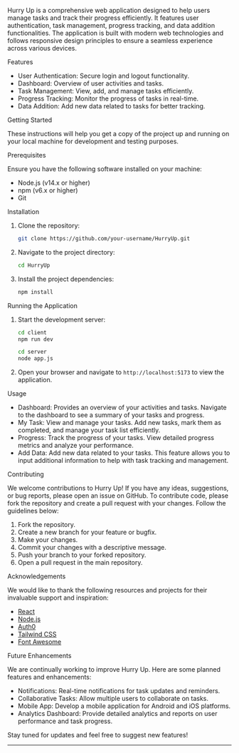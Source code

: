 Hurry Up is a comprehensive web application designed to help users manage tasks and track their progress efficiently. It features user authentication, task management, progress tracking, and data addition functionalities. The application is built with modern web technologies and follows responsive design principles to ensure a seamless experience across various devices.

Features

- User Authentication: Secure login and logout functionality.
- Dashboard: Overview of user activities and tasks.
- Task Management: View, add, and manage tasks efficiently.
- Progress Tracking: Monitor the progress of tasks in real-time.
- Data Addition: Add new data related to tasks for better tracking.

Getting Started

These instructions will help you get a copy of the project up and running on your local machine for development and testing purposes.

Prerequisites

Ensure you have the following software installed on your machine:

- Node.js (v14.x or higher)
- npm (v6.x or higher)
- Git

Installation

1. Clone the repository:
    ```sh
    git clone https://github.com/your-username/HurryUp.git
    ```

2. Navigate to the project directory:
    ```sh
    cd HurryUp
    ```

3. Install the project dependencies:
    ```sh
    npm install
    ```

Running the Application

1. Start the development server:
    ```sh
    cd client
    npm run dev
    ```
    ```sh
    cd server
    node app.js
    ```

2. Open your browser and navigate to `http://localhost:5173` to view the application.

Usage

- Dashboard: Provides an overview of your activities and tasks. Navigate to the dashboard to see a summary of your tasks and progress.
- My Task: View and manage your tasks. Add new tasks, mark them as completed, and manage your task list efficiently.
- Progress: Track the progress of your tasks. View detailed progress metrics and analyze your performance.
- Add Data: Add new data related to your tasks. This feature allows you to input additional information to help with task tracking and management.

Contributing

We welcome contributions to Hurry Up! If you have any ideas, suggestions, or bug reports, please open an issue on GitHub. To contribute code, please fork the repository and create a pull request with your changes. Follow the guidelines below:

1. Fork the repository.
2. Create a new branch for your feature or bugfix.
3. Make your changes.
4. Commit your changes with a descriptive message.
5. Push your branch to your forked repository.
6. Open a pull request in the main repository.

Acknowledgements

We would like to thank the following resources and projects for their invaluable support and inspiration:

- [React](https://reactjs.org/)
- [Node.js](https://nodejs.org/)
- [Auth0](https://auth0.com/)
- [Tailwind CSS](https://tailwindcss.com/)
- [Font Awesome](https://fontawesome.com/)

Future Enhancements

We are continually working to improve Hurry Up. Here are some planned features and enhancements:

- Notifications: Real-time notifications for task updates and reminders.
- Collaborative Tasks: Allow multiple users to collaborate on tasks.
- Mobile App: Develop a mobile application for Android and iOS platforms.
- Analytics Dashboard: Provide detailed analytics and reports on user performance and task progress.

Stay tuned for updates and feel free to suggest new features!

---
